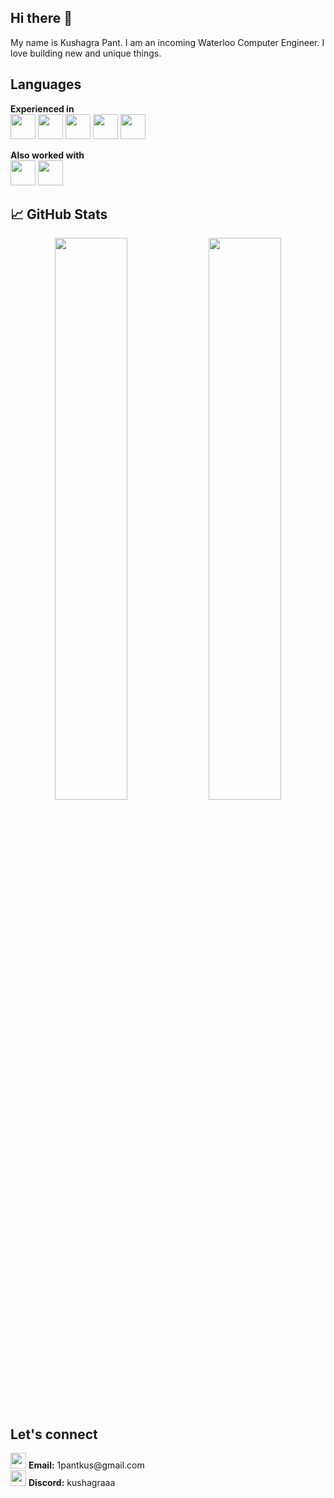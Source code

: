 ## Hi there 👋

My name is Kushagra Pant. I am an incoming Waterloo Computer Engineer. I love building new and unique things.

## Languages

**Experienced in**  
<img src="https://img.icons8.com/?size=100&id=13441&format=png&color=000000" height="40" /> 
<img src="https://img.icons8.com/?size=100&id=13679&format=png&color=000000" height="40" /> 
<img src="https://img.icons8.com/?size=100&id=108784&format=png&color=000000" height="40" /> 
<img src="https://img.icons8.com/?size=100&id=20909&format=png&color=000000" height="40" /> 
<img src="https://img.icons8.com/?size=100&id=21278&format=png&color=000000" height="40" />  

**Also worked with**  
<img src="https://img.icons8.com/?size=100&id=ZoxjA0jZDdFZ&format=png&color=000000" height="40" /> 
<img src="https://img.icons8.com/?size=100&id=13444&format=png&color=000000" height="40" />

## 📈 GitHub Stats

<p align="center">
  <img width="48%" src="https://github-readme-stats.vercel.app/api?username=kushagra-pant&show_icons=true&theme=github_dark" />
  <img width="48%" src="https://github-readme-streak-stats.herokuapp.com/?user=kushagra-pant&theme=github-dark-blue" />
</p>

## Let's connect
<img src="https://cdn.simpleicons.org/gmail/EA4335" height="25"/>
<b>Email:</b> 1pantkus@gmail.com
<br>
<img src="https://cdn.simpleicons.org/discord/5865F2" height="25"/>
<b>Discord:</b> kushagraaa 
